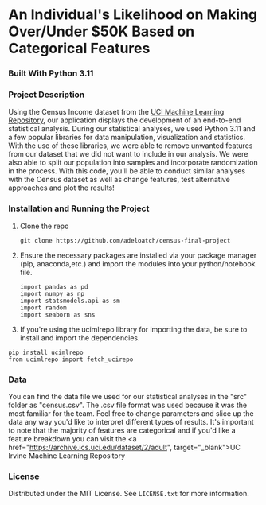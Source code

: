 # An Individual's Likelihood on Making Over/Under $50K Based on Categorical Features

### Built With Python 3.11

<!-- ABOUT THE PROJECT -->
### Project Description

Using the Census Income dataset from the <a href="https://archive.ics.uci.edu/dataset/2/adult">UCI Machine Learning Repository</a>, our application displays the development of an end-to-end statistical analysis. During our statistical analyses, we used Python 3.11 and a few popular libraries for data manipulation, visualization and statistics. With the use of these libraries, we were able to remove unwanted features from our dataset that we did not want to include in our analysis. We were also able to split our population into samples and incorporate randomization in the process. With this code, you'll be able to conduct similar analyses with the Census dataset as well as change features, test alternative approaches and plot the results!

<!-- Installation and Running the Project -->
### Installation and Running the Project
1. Clone the repo 
   ```
   git clone https://github.com/adeloatch/census-final-project
    ```
   
2. Ensure the necessary packages are installed via your package manager (pip, anaconda,etc.) and import the modules into your python/notebook file. 
    ```
   import pandas as pd
   import numpy as np
    import statsmodels.api as sm
    import random
    import seaborn as sns
     ```
3. If you're using the ucimlrepo library for importing the data, be sure to install and import the dependencies.
  ```
  pip install ucimlrepo
  from ucimlrepo import fetch_ucirepo
 ```

### Data
You can find the data file we used for our statistical analyses in the "src" folder as "census.csv". The .csv file format was used because it was the most familiar for the team. Feel free to change parameters and slice up the data any way you'd like to interpret different types of results. It's important to note that the majority of features are categorical and if you'd like a feature breakdown you can visit the <a href="https://archive.ics.uci.edu/dataset/2/adult", target="_blank">UC Irvine Machine Learning Repository</a>

<!-- LICENSE -->
### License

Distributed under the MIT License. See `LICENSE.txt` for more information.

